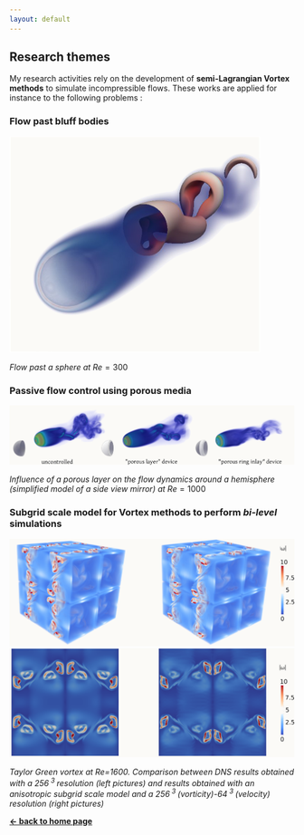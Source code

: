 ```yaml
---
layout: default
---
```


## Research themes

My research activities rely on the development of **semi-Lagrangian Vortex methods** to simulate incompressible flows.
These works are applied for instance to the following problems :

### Flow past bluff bodies 
![Sphere300](/assets/images/sphere_Re300.png)

_Flow past a sphere at_ $Re=300$

### Passive flow control using porous media
![PassiveControl](/assets/images/passive_control_Re1000.png)  

_Influence of a porous layer on the flow dynamics around a hemisphere (simplified model of a side view mirror) at_ $Re=1000$

### Subgrid scale model for Vortex methods to perform _bi-level_ simulations
![TG3D](/assets/images/3D_T=8.png)
![TGslice](/assets/images/slice_T=8.png)  

_Taylor Green vortex at Re=1600. Comparison between DNS results obtained
with a 256<sup> 3 </sup> resolution (left pictures) and results obtained with an anisotropic subgrid scale model and a 256<sup> 3 </sup> (vorticity)-64<sup> 3 </sup> (velocity) resolution (right pictures)_

[**← back to home page**](./)
